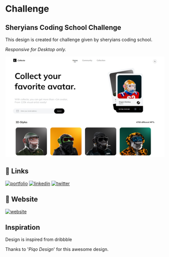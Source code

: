 # Challenge
## Sheryians Coding School Challenge

This design is created for challenge given by sheryians coding school.

<i>Responsive for Desktop only.</i>


<img src="./Assets/readme.png"/>

## 🔗 Links
[![portfolio](https://img.shields.io/badge/my_portfolio-000?style=for-the-badge&logo=ko-fi&logoColor=white)](https://github.com/yashkolte)
[![linkedin](https://img.shields.io/badge/linkedin-0A66C2?style=for-the-badge&logo=linkedin&logoColor=white)](https://www.linkedin.com/in/yashkolte)
[![twitter](https://img.shields.io/badge/twitter-1DA1F2?style=for-the-badge&logo=twitter&logoColor=white)](https://twitter.com/yashkolte20)

## 🔗 Website
[![website](https://img.shields.io/badge/website-000?style=for-the-badge&logo=ko-fi&logoColor=white)](https://yashkolte.github.io/Challenge-1.0/)


## Inspiration 

Design is inspired from dribbble

Thanks to '<i>Piqo Design</i>' for this awesome design.